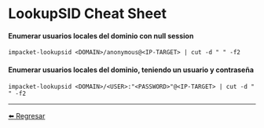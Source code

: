 # LookupSID Cheat Sheet

#### Enumerar usuarios locales del dominio con null session
```
impacket-lookupsid <DOMAIN>/anonymous@<IP-TARGET> | cut -d " " -f2
```

#### Enumerar usuarios locales del dominio, teniendo un usuario y contraseña
```
impacket-lookupsid <DOMAIN>/<USER>:"<PASSWORD>"@<IP-TARGET> | cut -d " " -f2
```

---

[:arrow_left: Regresar](https://github.com/m4lal0/cheatsheets)